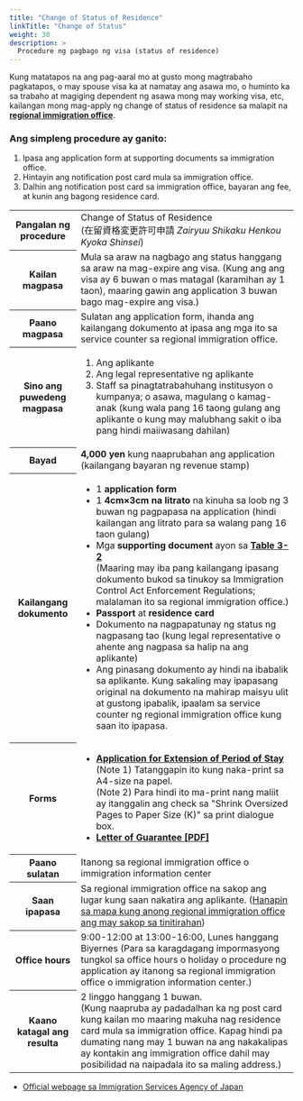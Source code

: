 ```yaml
---
title: "Change of Status of Residence"
linkTitle: "Change of Status"
weight: 30
description: >
  Procedure ng pagbago ng visa (status of residence)
---
```


Kung matatapos na ang pag-aaral mo at gusto mong magtrabaho pagkatapos, o may spouse visa ka at namatay ang asawa mo, o huminto ka sa trabaho at magiging dependent ng asawa mong may working visa, etc, kailangan mong mag-apply ng change of status of residence sa malapit na [**regional immigration office**](http://www.immi-moj.go.jp/english/soshiki/index.html).

### Ang simpleng procedure ay ganito:

1. Ipasa ang application form at supporting documents sa immigration office.
2. Hintayin ang notification post card mula sa immigration office.
3. Dalhin ang notification post card sa immigration office, bayaran ang fee, at kunin ang bagong residence card.

<table>
<tr>
<th>Pangalan ng procedure</th>
<td>Change of Status of Residence<br>(在留資格変更許可申請 <i>Zairyuu Shikaku Henkou Kyoka Shinsei</i>)</td>
</tr>

<tr>
<th>Kailan magpasa</th>
<td>Mula sa araw na nagbago ang status hanggang sa araw na mag-expire ang visa. (Kung ang ang visa ay 6 buwan o mas matagal (karamihan ay 1 taon), maaring gawin ang application 3 buwan bago mag-expire ang visa.)</td>
</tr>

<tr>
<th>Paano magpasa</th>
<td>Sulatan ang application form, ihanda ang kailangang dokumento at ipasa ang mga ito sa service counter sa regional immigration office.</td>
</tr>

<tr>
<th>Sino ang puwedeng magpasa</th>
<td>
<ol>
<li>Ang aplikante</li>
<li>Ang legal representative ng aplikante</li>
<li>Staff sa pinagtatrabahuhang institusyon o kumpanya; o asawa, magulang o kamag-anak (kung wala pang 16 taong gulang ang aplikante o kung may malubhang sakit o iba pang hindi maiiwasang dahilan)
</li>
</ol>
</td>
</tr>

<tr>
<th>Bayad</th>
<td><strong>4,000 yen</strong> kung naaprubahan ang application (kailangang bayaran ng revenue stamp)</td>
</tr>

<tr>
<th>Kailangang dokumento</th>
<td><ul>
<li>1 <strong>application form</strong></li>
<li>1 <strong>4cm×3cm na litrato</strong> na kinuha sa loob ng 3 buwan ng pagpapasa na application (hindi kailangan ang litrato para sa walang pang 16 taon gulang)
</li>
<li>Mga <strong>supporting document</strong> ayon sa  <a href="supporting-documents/"><strong>Table 3-2</strong></a><br>
                  (Maaring may iba pang kailangang ipasang dokumento bukod sa tinukoy sa Immigration Control Act Enforcement Regulations; malalaman ito sa regional immigration office.)</li>
 <li><strong>Passport</strong> at <strong>residence card</strong></li>
<li>Dokumento na nagpapatunay ng status ng nagpasang tao (kung legal representative o ahente ang nagpasa sa halip na ang aplikante)</li>
<li>Ang pinasang dokumento ay hindi na ibabalik sa aplikante. Kung sakaling may ipapasang original na dokumento na mahirap maisyu ulit at gustong ipabalik, ipaalam sa service counter ng regional immigration office kung saan ito ipapasa.</li>
</ul></td>
 </tr>

<tr>
<th>Forms</th>
<td><ul>
<li><a href="http://www.immi-moj.go.jp/english/tetuduki/kanri/shyorui/03-format.html"><strong>Application for Extension of Period of Stay</strong></a><br>
                  (Note 1) Tatanggapin ito kung naka-print sa A4-size na papel.<br>
                  (Note 2) Para hindi ito ma-print nang maliit ay itanggalin ang check sa "Shrink Oversized Pages to Paper Size (K)" sa print dialogue box.<br>
</li>
<li><a href="http://www.moj.go.jp/content/000007419.pdf" target="_blank"><strong>Letter of Guarantee [PDF]</strong></a></li>
</ul></td>
</tr>
		  
<tr>
<th>Paano sulatan</th>
<td>Itanong sa regional immigration office o immigration information center</td>
</tr>
		  
<tr>
<th>Saan ipapasa</th>
<td>Sa regional immigration office na sakop ang lugar kung saan nakatira ang aplikante. (<a href="http://www.immi-moj.go.jp/english/soshiki/index.html" target="_blank">Hanapin sa mapa kung anong regional immigration office ang may sakop sa tinitirahan</a>)</td>
</tr>
		  
<tr>
<th>Office hours</th>
<td>9:00-12:00 at 13:00-16:00, Lunes hanggang Biyernes (Para sa karagdagang impormasyong tungkol sa office hours o holiday o procedure ng application ay itanong sa regional immigration office o immigration information center.)</td>
</tr>
		  
<tr>
<th>Kaano katagal ang resulta</th>
<td>2 linggo hanggang 1 buwan.<br>(Kung naapruba ay padadalhan ka ng post card kung kailan mo maaring makuha nag residence card mula sa immigration office. Kapag hindi pa dumating nang may 1 buwan na ang nakakalipas ay kontakin ang immigration office dahil may posibilidad na naipadala ito sa maling address.)</td>
</tr>
  
</table>

* [Official webpage sa Immigration Services Agency of Japan](http://www.immi-moj.go.jp/english/tetuduki/kanri/shyorui/03.html)
